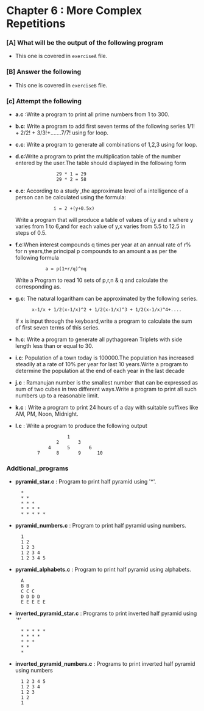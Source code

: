 # Chapter 6 : More Complex Repetitions

### [A] What will be the output of the following program
- This one is covered in `exerciseA` file.  

### [B] Answer the following
- This one is covered in `exerciseB` file.  

### [c] Attempt the following
- **a.c** :Write a program to print all prime numbers from  1 to 300.

- **b.c**: Write a program to add first seven terms of the following
           series 1/1! + 2/2! + 3/3!+.......7/7! using for loop.

- **c.c**:  Write a program to generate all combinations of 
            1,2,3 using for loop.

- **d.c**:Write a program to print the multiplication table of the 
     	  number entered by the user.The table should displayed in the
          following form

                     29 * 1 = 29  
	                 29 * 2 = 58 

- **e.c**: According to a study ,the approximate level of a intelligence
           of a person can be calculated using the formula:

                    i = 2 +(y+0.5x)

    Write a program that will produce a table of values of i,y and x where y varies from 1 to 6,and for each value of y,x varies from 5.5 to 12.5 in steps of 0.5.

- **f.c**:When interest compounds q times per year at an annual rate of r%
          for n years,the principal p compounds to an amount a as per the 
          following formula

                 a = p(1+r/q)^nq

    Write a Program to read 10 sets of p,r,n & q and calculate the corresponding as. 

- **g.c**: The natural logaritham can be approximated by the following series.

    		x-1/x + 1/2(x-1/x)^2 + 1/2(x-1/x)^3 + 1/2(x-1/x)^4+....

    If x is input through the keyboard,write a program to calculate
           the sum of first seven terms of this series.

- **h.c**: Write a program to generate all pythagorean Triplets with side 
           length less than or equal to 30.

- **i.c**: Population of a town today is 100000.The population has increased 
           steadily at a rate of 10% per year for last 10 years.Write a program
           to determine the population at the end of each year in the last decade

- **j.c** : Ramanujan number is the smallest number that can be expressed as
            sum of two cubes in two different ways.Write a program to print
            all such numbers up to a reasonable limit.

- **k.c** : Write a program to print 24 hours of a day with suitable 
            suffixes like AM, PM, Noon, Midnight.

- **l.c** : Write a program to produce the following output
                  
                         1
                     2       3
                  4      5       6
              7      8       9      10

### Addtional_programs

- **pyramid_star.c** : Program to print half pyramid using '*'.

		* 
		* * 
		* * * 
		* * * * 
		* * * * * 

- **pyramid_numbers.c** : Program to print half pyramid using numbers.

		1 
		1 2 
		1 2 3 
		1 2 3 4 
		1 2 3 4 5

- **pyramid_alphabets.c** : Program to print half pyramid using alphabets.

		A 
		B B 
		C C C 
		D D D D 
		E E E E E
- **inverted_pyramid_star.c** : Programs to print inverted half pyramid using '*'

		* * * * * 
		* * * * 
		* * * 
		* * 
		* 

- **inverted_pyramid_numbers.c** : Programs to print inverted half pyramid using numbers

		1 2 3 4 5 
		1 2 3 4 
		1 2 3 
		1 2 
		1 

